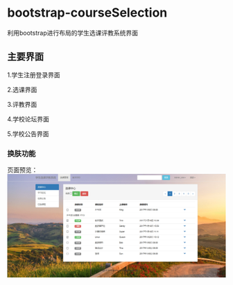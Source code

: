 # bootstrap-courseSelection
利用bootstrap进行布局的学生选课评教系统界面 
## 主要界面
1.学生注册登录界面

2.选课界面

3.评教界面

4.学校论坛界面

5.学校公告界面

### 换肤功能
页面预览：
![image](https://github.com/ashHS/bootstrap-courseSelection/blob/master/1558430969766.gif)
